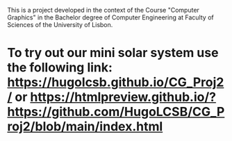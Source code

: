 This is a project developed in the context of the Course "Computer Graphics" in the Bachelor degree of Computer Engineering at Faculty of Sciences of the University of Lisbon.

# To try out our mini solar system use the following link: https://hugolcsb.github.io/CG_Proj2/ or https://htmlpreview.github.io/?https://github.com/HugoLCSB/CG_Proj2/blob/main/index.html
